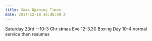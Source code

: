 ```yaml
---
title: Xmas Opening Times
date: 2017-12-18 16:35:00 Z
---
```


Saturday 23rd --10-3 Christmas Eve 12-3.30 Boxing Day 10-4 normal service then resumes